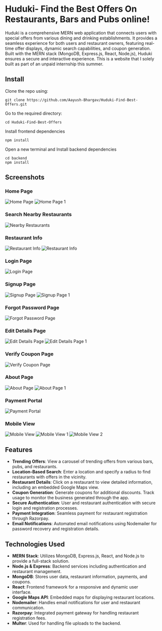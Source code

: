 # Huduki- Find the Best Offers On Restaurants, Bars and Pubs online!
Huduki is a comprehensive MERN web application that connects users with special offers from various dining and drinking establishments. It provides a seamless experience for both users and restaurant owners, featuring real-time offer displays, dynamic search capabilities, and coupon generation. Built with the MERN stack (MongoDB, Express.js, React, Node.js), Huduki ensures a secure and interactive experience. This is a website that I solely built as part of an unpaid internship this summer.

## Install
Clone the repo using:
```
git clone https://github.com/Aayush-Bhargav/Huduki-Find-Best-Offers.git
```
Go to the required directory:
```
cd Huduki-Find-Best-Offers
```
Install frontend dependencies
```
npm install
```
Open a new terminal and Install backend dependencies
```
cd backend
npm install
```


## Screenshots

### Home Page 
![Home Page ](screenshots/homePage.png)
![Home Page 1](screenshots/homePage1.png)

### Search Nearby Restaurants
![Nearby Restaurants](screenshots/findNearbyRestaurants.png)

### Restaurant Info
![Restaurant Info](screenshots/restaurantDetail.png)
![Restaurant Info](screenshots/restaurantDetail1.png)

### Login Page
![Login Page](screenshots/loginPage.png)


### Signup Page
![Signup Page](screenshots/signupPage.png)
![Signup Page 1](screenshots/signupPage1.png)


### Forgot Password Page
![Forgot Password Page](screenshots/forgotPasswordPage.png)

### Edit Details Page
![Edit Details Page](screenshots/editDetails.png)
![Edit Details Page 1](screenshots/editDetails1.png)

### Verify Coupon Page
![Verify Coupon Page](screenshots/verifyCoupon.png)

### About Page
![About Page](screenshots/aboutPage.png)
![About Page 1](screenshots/aboutPage1.png)

### Payment Portal
![Payment Portal](screenshots/paymentPage.png)

### Mobile View
![Mobile View](screenshots/mobileView.png)
![Mobile View 1](screenshots/mobileView1.png)
![Mobile View 2](screenshots/mobileView2.png)


## Features

- **Trending Offers**: View a carousel of trending offers from various bars, pubs, and restaurants.
- **Location-Based Search**: Enter a location and specify a radius to find restaurants with offers in the vicinity.
- **Restaurant Details**: Click on a restaurant to view detailed information, including an embedded Google Maps view.
- **Coupon Generation**: Generate coupons for additional discounts. Track usage to monitor the business generated through the app.
- **Secure Authentication**: User and restaurant authentication with secure login and registration processes.
- **Payment Integration**: Seamless payment for restaurant registration through Razorpay.
- **Email Notifications**: Automated email notifications using Nodemailer for password recovery and registration details.

## Technologies Used

- **MERN Stack**: Utilizes MongoDB, Express.js, React, and Node.js to provide a full-stack solution.
- **Node.js & Express**: Backend services including authentication and restaurant management.
- **MongoDB**: Stores user data, restaurant information, payments, and coupons.
- **React**: Frontend framework for a responsive and dynamic user interface.
- **Google Maps API**: Embedded maps for displaying restaurant locations.
- **Nodemailer**: Handles email notifications for user and restaurant communication.
- **Razorpay**: Integrated payment gateway for handling restaurant registration fees.
- **Multer**: Used for handling file uploads to the backend.

